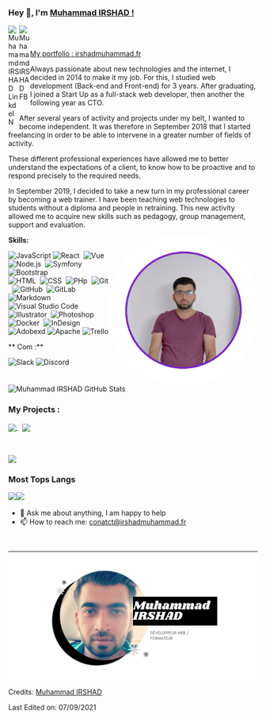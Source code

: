 ### Hey 👋, I'm [Muhammad IRSHAD !](https://github.com/kashifir)

<a href="www.linkedin.com/in/muhammadirshadim/">
  <img align="left" alt="Muhamamd IRSHAD LinkdeIN" width="22px" src="https://img.shields.io/badge/-05122A?style=flat&logo=linkedin" />
</a>

<a href="https://www.facebook.com/irshadmuhammad.fr/">
  <img align="left" alt="Muhamamd IRSHAD FB" width="22px" src="https://img.shields.io/badge/-05122A?style=flat&logo=facebook" />
</a>
</br>

&nbsp;\
 <a href="https://irshadmuhammad.fr/" align="left" > My portfolio : irshadmuhammad.fr </a> 


Always passionate about new technologies and the internet, I decided in 2014 to make it my job. For this, I studied web development (Back-end and Front-end) for 3 years. After graduating, I joined a Start Up as a full-stack web developer, then another the following year as CTO.

After several years of activity and projects under my belt, I wanted to become independent. It was therefore in September 2018 that I started freelancing in order to be able to intervene in a greater number of fields of activity.

These different professional experiences have allowed me to better understand the expectations of a client, to know how to be proactive and to respond precisely to the required needs.

In September 2019, I decided to take a new turn in my professional career by becoming a web trainer. I have been teaching web technologies to students without a diploma and people in retraining. This new activity allowed me to acquire new skills such as pedagogy, group management, support and evaluation.

 <img align="right" height="300px" width= "300px" alt="my pic" src="img/IMG-3958.png"  style="border-radius: 45%"/>

**Skills:**


![JavaScript](https://img.shields.io/badge/-JavaScript-05122A?style=flat&logo=javascript)
![React](https://img.shields.io/badge/-React-05122A?style=flat&logo=react)&nbsp;
![Vue](https://img.shields.io/badge/-Vue.js-05122A?style=flat&logo=Vue.js)&nbsp;
![Node.js](https://img.shields.io/badge/-Node.js-05122A?style=flat&logo=node.js)&nbsp;
![Symfony](https://img.shields.io/badge/-Symfony-05122A?style=flat&logo=Symfony)&nbsp;
![Bootstrap](https://img.shields.io/badge/-Bootstrap-05122A?style=flat&logo=bootstrap&logoColor=563D7C)\
![HTML](https://img.shields.io/badge/-HTML-05122A?style=flat&logo=HTML5)&nbsp;
![CSS](https://img.shields.io/badge/-CSS-05122A?style=flat&logo=CSS3&logoColor=1572B6)&nbsp;
![PHp](https://img.shields.io/badge/-Php-05122A?style=flat&logo=PHP&logoColor=1572B6)&nbsp;
![Git](https://img.shields.io/badge/-Git-05122A?style=flat&logo=git)&nbsp;
![GitHub](https://img.shields.io/badge/-GitHub-05122A?style=flat&logo=github)&nbsp;
![GitLab](https://img.shields.io/badge/-GitLab-05122A?style=flat&logo=GitLab)&nbsp;
![Markdown](https://img.shields.io/badge/-Markdown-05122A?style=flat&logo=markdown)\
![Visual Studio Code](https://img.shields.io/badge/-Visual%20Studio%20Code-05122A?style=flat&logo=visual-studio-code&logoColor=007ACC)&nbsp;
![Illustrator](https://img.shields.io/badge/-Illustrator-05122A?style=flat&logo=adobe-illustrator)&nbsp;
![Photoshop](https://img.shields.io/badge/-Photoshop-05122A?style=flat&logo=adobe-photoshop)&nbsp;
![Docker](https://img.shields.io/badge/-Docker-05122A?style=flat&logo=docker)&nbsp;
![InDesign](https://img.shields.io/badge/-InDesign-05122A?style=flat&logo=adobe-indesign)\
![Adobexd](https://img.shields.io/badge/-Adobe%20XD-05122A?style=flat&logo=Adobexd)
![Apache](https://img.shields.io/badge/-Apache-05122A?style=flat&logo=Apache&logoColor=white")
![Trello](https://img.shields.io/badge/-Trello-05122A?style=flat&logo=Trello&logoColor=white")

** Com :**

![Slack](https://img.shields.io/badge/-Slack-05122A?style=flat&logo=Slack&logoColor=white")
![Discord](https://img.shields.io/badge/-Discord-05122A?style=flat&logo=Discord&logoColor=white")


![Muhammad IRSHAD GitHub Stats](https://github-readme-stats.vercel.app/api?username=kashifir&show_icons=true&theme=tokyonight&include_all_commits=true&count_private=true&line_height=27)


### My Projects :

<a href="https://github.com/kashifir/garagevue">
  <img align="center" src="https://github-readme-stats.vercel.app/api/pin/?username=kashifir&repo=garagevue&theme=tokyonight" />
</a>
&nbsp;

<a href="https://github.com/kashifir/portfolio-muhammad">
  <img align="center" src="https://github-readme-stats.vercel.app/api/pin/?username=kashifir&repo=portfolio-muhammad&theme=tokyonight" />
</a>

&nbsp;


<a href="https://github.com/kashifir/kashifir">
  <img align="center" src="https://github-readme-stats.vercel.app/api/pin/?username=kashifir&repo=kashifir&theme=tokyonight" />
</a>


### Most Tops Langs

<img align="left" src="https://github-readme-stats.vercel.app/api/top-langs?username=kashifir&show_icons=true&theme=tokyonight&include_all_commits=true&count_private=true&line_height=27" />
<img aling="centre" src="https://github-readme-streak-stats.herokuapp.com/?user=kashifir&theme=tokyonight" />

</br>




- 💬 Ask me about anything, I am happy to help
- 📫 How to reach me: conatct@irshadmuhammad.fr

&nbsp;



-----

[![Watch the video](img/img.png)](https://irshadmuhammad.fr/CV.mp4)


Credits: [Muhammad IRSHAD](https://github.com/kashifir)

Last Edited on: 07/09/2021
